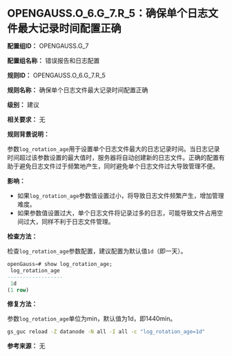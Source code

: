 **<font size="5">OPENGAUSS.O_6.G_7.R_5：确保单个日志文件最大记录时间配置正确</font>**

**配置组ID：**
OPENGAUSS.G_7

**配置组名称：**
错误报告和日志配置

**规则ID：**
OPENGAUSS.O_6.G_7.R_5

**规则名称：**
确保单个日志文件最大记录时间配置正确

**级别：**
建议

**相关要求：**
无

**规则背景说明：**

参数`log_rotation_age`用于设置单个日志文件最大的日志记录时间。当日志记录时间超过该参数设置的最大值时，服务器将自动创建新的日志文件。正确的配置有助于避免日志文件过于频繁地产生，同时避免单个日志文件过大导致管理不便。

**影响：**

- 如果`log_rotation_age`参数值设置过小，将导致日志文件频繁产生，增加管理难度。
- 如果参数值设置过大，单个日志文件将记录过多的日志，可能导致文件占用空间过大，同样不利于日志文件管理。

**检查方法：**

检查`log_rotation_age`参数配置，建议配置为默认值`1d`（即一天）。

```sql
openGauss=# show log_rotation_age;
 log_rotation_age
------------------
 1d
(1 row)
```

**修复方法：**

参数`log_rotation_age`单位为min，默认值为1d，即1440min。

```bash
gs_guc reload -Z datanode -N all -I all -c "log_rotation_age=1d"
```

**参考来源：**
无